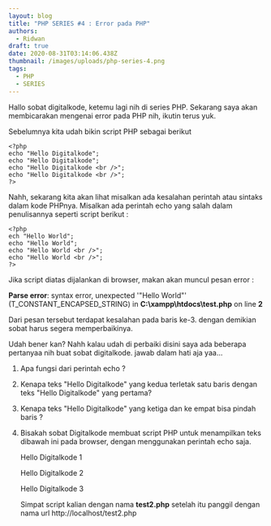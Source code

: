 ```yaml
---
layout: blog
title: "PHP SERIES #4 : Error pada PHP"
authors:
  - Ridwan
draft: true
date: 2020-08-31T03:14:06.438Z
thumbnail: /images/uploads/php-series-4.png
tags:
  - PHP
  - SERIES
---
```

Hallo sobat digitalkode, ketemu lagi nih di series PHP. Sekarang saya akan membicarakan mengenai error pada PHP nih, ikutin terus yuk.

Sebelumnya kita udah bikin script PHP sebagai berikut 

```
<?php
echo "Hello Digitalkode";
echo "Hello Digitalkode";
echo "Hello Digitalkode <br />";
echo "Hello Digitalkode <br />";
?>
```

Nahh, sekarang kita akan lihat misalkan ada kesalahan perintah atau sintaks dalam kode PHPnya. Misalkan ada perintah echo yang salah dalam penulisannya seperti script berikut :

```
<?php
ech "Hello World";
echo "Hello World";
echo "Hello World <br />";
echo "Hello World <br />";
?>
```

Jika script diatas dijalankan di browser, makan akan muncul pesan error :

**Parse error**: syntax error, unexpected '"Hello World"' (T_CONSTANT_ENCAPSED_STRING) in **C:\xampp\htdocs\test.php** on line **2**

Dari pesan tersebut terdapat kesalahan pada baris ke-3. dengan demikian sobat harus segera memperbaikinya. 

Udah bener kan? Nahh kalau udah di perbaiki disini saya ada beberapa pertanyaa nih buat sobat digitalkode. jawab dalam hati aja yaa...

1. Apa fungsi dari perintah echo ?
2. Kenapa teks "Hello Digitalkode" yang kedua terletak satu baris dengan teks "Hello Digitalkode" yang pertama?
3. Kenapa teks "Hello Digitalkode" yang ketiga dan ke empat bisa pindah baris ?
4. Bisakah sobat Digitalkode membuat script PHP untuk menampilkan teks dibawah ini pada browser, dengan menggunakan perintah echo saja.

   Hello Digitalkode 1

   Hello Digitalkode 2

   Hello Digitalkode 3

   Simpat script kalian dengan nama **test2.php**  setelah itu panggil dengan nama url http://localhost/test2.php